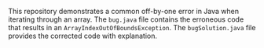 This repository demonstrates a common off-by-one error in Java when iterating through an array. The `bug.java` file contains the erroneous code that results in an `ArrayIndexOutOfBoundsException`. The `bugSolution.java` file provides the corrected code with explanation.